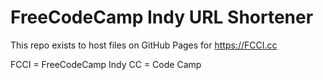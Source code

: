 # FreeCodeCamp Indy URL Shortener

This repo exists to host files on GitHub Pages for https://FCCI.cc

FCCI = FreeCodeCamp Indy
CC = Code Camp
